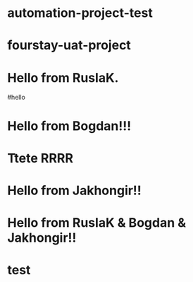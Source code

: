 # automation-project-test
# fourstay-uat-project
# Hello from RuslaK.
#hello
# Hello from Bogdan!!!
# Ttete RRRR
# Hello from Jakhongir!!

# Hello from RuslaK & Bogdan & Jakhongir!!
# test